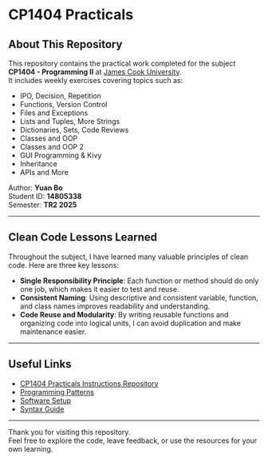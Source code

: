 # CP1404 Practicals

## About This Repository

This repository contains the practical work completed for the subject **CP1404 - Programming II** at [James Cook University](https://www.jcu.edu.sg).  
It includes weekly exercises covering topics such as:

- IPO, Decision, Repetition  
- Functions, Version Control  
- Files and Exceptions  
- Lists and Tuples, More Strings  
- Dictionaries, Sets, Code Reviews  
- Classes and OOP  
- Classes and OOP 2  
- GUI Programming & Kivy  
- Inheritance  
- APIs and More

Author: **Yuan Bo**  
Student ID: **14805338**  
Semester: **TR2 2025**

---

## Clean Code Lessons Learned

Throughout the subject, I have learned many valuable principles of clean code. Here are three key lessons:

- **Single Responsibility Principle**: Each function or method should do only one job, which makes it easier to test and reuse.
- **Consistent Naming**: Using descriptive and consistent variable, function, and class names improves readability and understanding.
- **Code Reuse and Modularity**: By writing reusable functions and organizing code into logical units, I can avoid duplication and make maintenance easier.

---

## Useful Links

- [CP1404 Practicals Instructions Repository](https://github.com/CP1404/Practicals)
- [Programming Patterns](https://github.com/CP1404/Starter/wiki/Programming-Patterns)
- [Software Setup](https://github.com/CP1404/Starter/wiki/Software-Setup)
- [Syntax Guide](https://daringfireball.net/projects/markdown/syntax)

---

Thank you for visiting this repository.  
Feel free to explore the code, leave feedback, or use the resources for your own learning.
